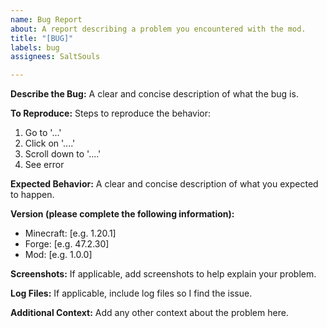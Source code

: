 ```yaml
---
name: Bug Report
about: A report describing a problem you encountered with the mod.
title: "[BUG]"
labels: bug
assignees: SaltSouls

---
```


**Describe the Bug:**
A clear and concise description of what the bug is.

**To Reproduce:**
Steps to reproduce the behavior:
1. Go to '...'
2. Click on '....'
3. Scroll down to '....'
4. See error

**Expected Behavior:**
A clear and concise description of what you expected to happen.

**Version (please complete the following information):**
 - Minecraft: [e.g. 1.20.1]
 - Forge: [e.g. 47.2.30]
 - Mod: [e.g. 1.0.0]

**Screenshots:**
If applicable, add screenshots to help explain your problem.

**Log Files:**
If applicable, include log files so I find the issue.

**Additional Context:**
Add any other context about the problem here.
